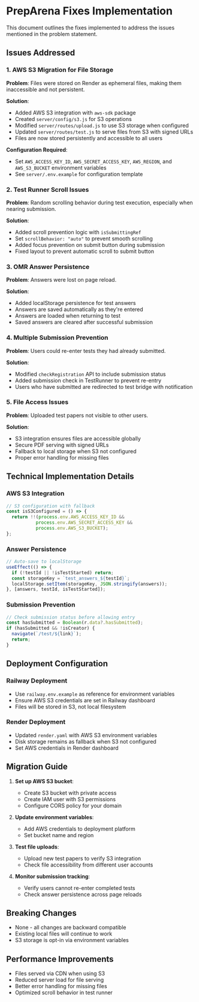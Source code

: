 # PrepArena Fixes Implementation

This document outlines the fixes implemented to address the issues mentioned in the problem statement.

## Issues Addressed

### 1. AWS S3 Migration for File Storage
**Problem**: Files were stored on Render as ephemeral files, making them inaccessible and not persistent.

**Solution**:
- Added AWS S3 integration with `aws-sdk` package
- Created `server/config/s3.js` for S3 operations
- Modified `server/routes/upload.js` to use S3 storage when configured
- Updated `server/routes/test.js` to serve files from S3 with signed URLs
- Files are now stored persistently and accessible to all users

**Configuration Required**:
- Set `AWS_ACCESS_KEY_ID`, `AWS_SECRET_ACCESS_KEY`, `AWS_REGION`, and `AWS_S3_BUCKET` environment variables
- See `server/.env.example` for configuration template

### 2. Test Runner Scroll Issues
**Problem**: Random scrolling behavior during test execution, especially when nearing submission.

**Solution**:
- Added scroll prevention logic with `isSubmittingRef`
- Set `scrollBehavior: "auto"` to prevent smooth scrolling
- Added focus prevention on submit button during submission
- Fixed layout to prevent automatic scroll to submit button

### 3. OMR Answer Persistence
**Problem**: Answers were lost on page reload.

**Solution**:
- Added localStorage persistence for test answers
- Answers are saved automatically as they're entered
- Answers are loaded when returning to test
- Saved answers are cleared after successful submission

### 4. Multiple Submission Prevention
**Problem**: Users could re-enter tests they had already submitted.

**Solution**:
- Modified `checkRegistration` API to include submission status
- Added submission check in TestRunner to prevent re-entry
- Users who have submitted are redirected to test bridge with notification

### 5. File Access Issues
**Problem**: Uploaded test papers not visible to other users.

**Solution**:
- S3 integration ensures files are accessible globally
- Secure PDF serving with signed URLs
- Fallback to local storage when S3 not configured
- Proper error handling for missing files

## Technical Implementation Details

### AWS S3 Integration
```javascript
// S3 configuration with fallback
const isS3Configured = () => {
  return !!(process.env.AWS_ACCESS_KEY_ID && 
           process.env.AWS_SECRET_ACCESS_KEY && 
           process.env.AWS_S3_BUCKET);
};
```

### Answer Persistence
```javascript
// Auto-save to localStorage
useEffect(() => {
  if (!testId || !isTestStarted) return;
  const storageKey = `test_answers_${testId}`;
  localStorage.setItem(storageKey, JSON.stringify(answers));
}, [answers, testId, isTestStarted]);
```

### Submission Prevention
```javascript
// Check submission status before allowing entry
const hasSubmitted = Boolean(r.data?.hasSubmitted);
if (hasSubmitted && !isCreator) {
  navigate(`/test/${link}`);
  return;
}
```

## Deployment Configuration

### Railway Deployment
- Use `railway.env.example` as reference for environment variables
- Ensure AWS S3 credentials are set in Railway dashboard
- Files will be stored in S3, not local filesystem

### Render Deployment  
- Updated `render.yaml` with AWS S3 environment variables
- Disk storage remains as fallback when S3 not configured
- Set AWS credentials in Render dashboard

## Migration Guide

1. **Set up AWS S3 bucket**:
   - Create S3 bucket with private access
   - Create IAM user with S3 permissions
   - Configure CORS policy for your domain

2. **Update environment variables**:
   - Add AWS credentials to deployment platform
   - Set bucket name and region

3. **Test file uploads**:
   - Upload new test papers to verify S3 integration
   - Check file accessibility from different user accounts

4. **Monitor submission tracking**:
   - Verify users cannot re-enter completed tests
   - Check answer persistence across page reloads

## Breaking Changes

- None - all changes are backward compatible
- Existing local files will continue to work
- S3 storage is opt-in via environment variables

## Performance Improvements

- Files served via CDN when using S3
- Reduced server load for file serving
- Better error handling for missing files
- Optimized scroll behavior in test runner